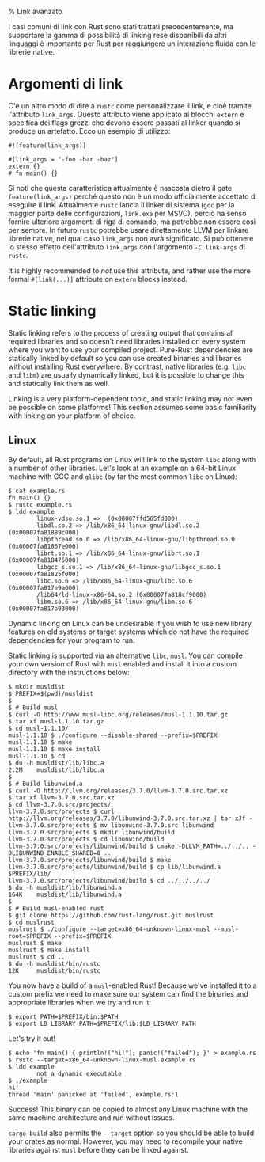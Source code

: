 % Link avanzato

I casi comuni di link con Rust sono stati trattati precedentemente,
ma supportare la gamma di possibilità di linking rese disponibili da altri
linguaggi è importante per Rust per raggiungere un interazione fluida
con le librerie native.

# Argomenti di link

C'è un altro modo di dire a `rustc` come personalizzare il link, e cioè tramite
l'attributo `link_args`. Questo attributo viene applicato ai blocchi `extern`
e specifica dei flags grezzi che devono essere passati al linker
quando si produce un artefatto. Ecco un esempio di utilizzo:

```rust,no_run
#![feature(link_args)]

#[link_args = "-foo -bar -baz"]
extern {}
# fn main() {}
```

Si noti che questa caratteristica attualmente è nascosta dietro il gate
`feature(link_args)` perché questo non è un modo ufficialmente accettato
di eseguire il link. Attualmente `rustc` lancia il linker di sistema
(`gcc` per la maggior parte delle configurazioni, `link.exe` per MSVC),
perciò ha senso fornire ulteriore argomenti di riga di comando,
ma potrebbe non essere così per sempre. In futuro `rustc` potrebbe usare
direttamente LLVM per linkare librerie native, nel qual caso `link_args`
non avrà significato. Si può ottenere lo stesso effetto dell'attributo
`link_args` con l'argomento `-C link-args` di `rustc`.

It is highly recommended to *not* use this attribute, and rather use the more
formal `#[link(...)]` attribute on `extern` blocks instead.

# Static linking

Static linking refers to the process of creating output that contains all
required libraries and so doesn't need libraries installed on every system where
you want to use your compiled project. Pure-Rust dependencies are statically
linked by default so you can use created binaries and libraries without
installing Rust everywhere. By contrast, native libraries
(e.g. `libc` and `libm`) are usually dynamically linked, but it is possible to
change this and statically link them as well.

Linking is a very platform-dependent topic, and static linking may not even be
possible on some platforms! This section assumes some basic familiarity with
linking on your platform of choice.

## Linux

By default, all Rust programs on Linux will link to the system `libc` along with
a number of other libraries. Let's look at an example on a 64-bit Linux machine
with GCC and `glibc` (by far the most common `libc` on Linux):

```text
$ cat example.rs
fn main() {}
$ rustc example.rs
$ ldd example
        linux-vdso.so.1 =>  (0x00007ffd565fd000)
        libdl.so.2 => /lib/x86_64-linux-gnu/libdl.so.2 (0x00007fa81889c000)
        libpthread.so.0 => /lib/x86_64-linux-gnu/libpthread.so.0 (0x00007fa81867e000)
        librt.so.1 => /lib/x86_64-linux-gnu/librt.so.1 (0x00007fa818475000)
        libgcc_s.so.1 => /lib/x86_64-linux-gnu/libgcc_s.so.1 (0x00007fa81825f000)
        libc.so.6 => /lib/x86_64-linux-gnu/libc.so.6 (0x00007fa817e9a000)
        /lib64/ld-linux-x86-64.so.2 (0x00007fa818cf9000)
        libm.so.6 => /lib/x86_64-linux-gnu/libm.so.6 (0x00007fa817b93000)
```

Dynamic linking on Linux can be undesirable if you wish to use new library
features on old systems or target systems which do not have the required
dependencies for your program to run.

Static linking is supported via an alternative `libc`, [`musl`](http://www.musl-libc.org). You can compile
your own version of Rust with `musl` enabled and install it into a custom
directory with the instructions below:

```text
$ mkdir musldist
$ PREFIX=$(pwd)/musldist
$
$ # Build musl
$ curl -O http://www.musl-libc.org/releases/musl-1.1.10.tar.gz
$ tar xf musl-1.1.10.tar.gz
$ cd musl-1.1.10/
musl-1.1.10 $ ./configure --disable-shared --prefix=$PREFIX
musl-1.1.10 $ make
musl-1.1.10 $ make install
musl-1.1.10 $ cd ..
$ du -h musldist/lib/libc.a
2.2M    musldist/lib/libc.a
$
$ # Build libunwind.a
$ curl -O http://llvm.org/releases/3.7.0/llvm-3.7.0.src.tar.xz
$ tar xf llvm-3.7.0.src.tar.xz
$ cd llvm-3.7.0.src/projects/
llvm-3.7.0.src/projects $ curl http://llvm.org/releases/3.7.0/libunwind-3.7.0.src.tar.xz | tar xJf -
llvm-3.7.0.src/projects $ mv libunwind-3.7.0.src libunwind
llvm-3.7.0.src/projects $ mkdir libunwind/build
llvm-3.7.0.src/projects $ cd libunwind/build
llvm-3.7.0.src/projects/libunwind/build $ cmake -DLLVM_PATH=../../.. -DLIBUNWIND_ENABLE_SHARED=0 ..
llvm-3.7.0.src/projects/libunwind/build $ make
llvm-3.7.0.src/projects/libunwind/build $ cp lib/libunwind.a $PREFIX/lib/
llvm-3.7.0.src/projects/libunwind/build $ cd ../../../../
$ du -h musldist/lib/libunwind.a
164K    musldist/lib/libunwind.a
$
$ # Build musl-enabled rust
$ git clone https://github.com/rust-lang/rust.git muslrust
$ cd muslrust
muslrust $ ./configure --target=x86_64-unknown-linux-musl --musl-root=$PREFIX --prefix=$PREFIX
muslrust $ make
muslrust $ make install
muslrust $ cd ..
$ du -h musldist/bin/rustc
12K     musldist/bin/rustc
```

You now have a build of a `musl`-enabled Rust! Because we've installed it to a
custom prefix we need to make sure our system can find the binaries and appropriate
libraries when we try and run it:

```text
$ export PATH=$PREFIX/bin:$PATH
$ export LD_LIBRARY_PATH=$PREFIX/lib:$LD_LIBRARY_PATH
```

Let's try it out!

```text
$ echo 'fn main() { println!("hi!"); panic!("failed"); }' > example.rs
$ rustc --target=x86_64-unknown-linux-musl example.rs
$ ldd example
        not a dynamic executable
$ ./example
hi!
thread 'main' panicked at 'failed', example.rs:1
```

Success! This binary can be copied to almost any Linux machine with the same
machine architecture and run without issues.

`cargo build` also permits the `--target` option so you should be able to build
your crates as normal. However, you may need to recompile your native libraries
against `musl` before they can be linked against.

